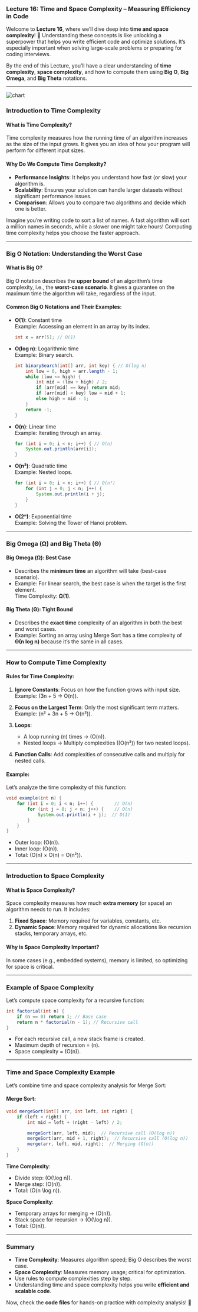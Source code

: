 ### **Lecture 16: Time and Space Complexity – Measuring Efficiency in Code**

Welcome to **Lecture 16**, where we’ll dive deep into **time and space complexity**! 🌟 Understanding these concepts is like unlocking a superpower that helps you write efficient code and optimize solutions. It’s especially important when solving large-scale problems or preparing for coding interviews.

By the end of this Lecture, you’ll have a clear understanding of **time complexity**, **space complexity**, and how to compute them using **Big O**, **Big Omega**, and **Big Theta** notations.

---
<img src="https://media.licdn.com/dms/image/C5612AQHWX05Io07U6Q/article-cover_image-shrink_720_1280/0/1649267414579?e=2147483647&v=beta&t=raUKbDzqySqsuv4Q2XvWIz9bxVxPDKfDQ7eTprNxZVM" alt="chart"  >

### **Introduction to Time Complexity**

#### **What is Time Complexity?**
Time complexity measures how the running time of an algorithm increases as the size of the input grows. It gives you an idea of how your program will perform for different input sizes.

#### **Why Do We Compute Time Complexity?**
- **Performance Insights**: It helps you understand how fast (or slow) your algorithm is.  
- **Scalability**: Ensures your solution can handle larger datasets without significant performance issues.  
- **Comparison**: Allows you to compare two algorithms and decide which one is better.  

Imagine you’re writing code to sort a list of names. A fast algorithm will sort a million names in seconds, while a slower one might take hours! Computing time complexity helps you choose the faster approach.

---

### **Big O Notation: Understanding the Worst Case**

#### **What is Big O?**
Big O notation describes the **upper bound** of an algorithm’s time complexity, i.e., the **worst-case scenario**. It gives a guarantee on the maximum time the algorithm will take, regardless of the input.

#### **Common Big O Notations and Their Examples**:
- **O(1)**: Constant time  
  Example: Accessing an element in an array by its index.  
  ```java
  int x = arr[5]; // O(1)
  ```

- **O(log n)**: Logarithmic time  
  Example: Binary search.  
  ```java
  int binarySearch(int[] arr, int key) { // O(log n)
      int low = 0, high = arr.length - 1;
      while (low <= high) {
          int mid = (low + high) / 2;
          if (arr[mid] == key) return mid;
          if (arr[mid] < key) low = mid + 1;
          else high = mid - 1;
      }
      return -1;
  }
  ```

- **O(n)**: Linear time  
  Example: Iterating through an array.  
  ```java
  for (int i = 0; i < n; i++) { // O(n)
      System.out.println(arr[i]);
  }
  ```

- **O(n²)**: Quadratic time  
  Example: Nested loops.  
  ```java
  for (int i = 0; i < n; i++) { // O(n²)
      for (int j = 0; j < n; j++) {
          System.out.println(i + j);
      }
  }
  ```

- **O(2ⁿ)**: Exponential time  
  Example: Solving the Tower of Hanoi problem.

---

### **Big Omega (Ω) and Big Theta (Θ)**

#### **Big Omega (Ω)**: Best Case
- Describes the **minimum time** an algorithm will take (best-case scenario).
- Example: For linear search, the best case is when the target is the first element.  
  Time Complexity: **Ω(1)**.

#### **Big Theta (Θ)**: Tight Bound
- Describes the **exact time** complexity of an algorithm in both the best and worst cases.  
- Example: Sorting an array using Merge Sort has a time complexity of **Θ(n log n)** because it’s the same in all cases.

---

### **How to Compute Time Complexity**

#### **Rules for Time Complexity**:
1. **Ignore Constants**: Focus on how the function grows with input size.  
   Example: \(3n + 5 → O(n)\).
   
2. **Focus on the Largest Term**: Only the most significant term matters.  
   Example: \(n² + 3n + 5 → O(n²)\).
   
3. **Loops**:  
   - A loop running \(n\) times → \(O(n)\).  
   - Nested loops → Multiply complexities (\(O(n²)\) for two nested loops).

4. **Function Calls**: Add complexities of consecutive calls and multiply for nested calls.

#### **Example**:
Let’s analyze the time complexity of this function:
```java
void example(int n) {
    for (int i = 0; i < n; i++) {        // O(n)
        for (int j = 0; j < n; j++) {    // O(n)
            System.out.println(i + j);  // O(1)
        }
    }
}
```
- Outer loop: \(O(n)\).  
- Inner loop: \(O(n)\).  
- Total: \(O(n) × O(n) = O(n²)\).

---

### **Introduction to Space Complexity**

#### **What is Space Complexity?**
Space complexity measures how much **extra memory** (or space) an algorithm needs to run. It includes:
1. **Fixed Space**: Memory required for variables, constants, etc.
2. **Dynamic Space**: Memory required for dynamic allocations like recursion stacks, temporary arrays, etc.

#### **Why is Space Complexity Important?**
In some cases (e.g., embedded systems), memory is limited, so optimizing for space is critical.

---

### **Example of Space Complexity**

Let’s compute space complexity for a recursive function:
```java
int factorial(int n) {
    if (n == 0) return 1; // Base case
    return n * factorial(n - 1); // Recursive call
}
```
- For each recursive call, a new stack frame is created.  
- Maximum depth of recursion = \(n\).  
- Space complexity = \(O(n)\).

---

### **Time and Space Complexity Example**

Let’s combine time and space complexity analysis for Merge Sort:

#### **Merge Sort**:
```java
void mergeSort(int[] arr, int left, int right) {
    if (left < right) {
        int mid = left + (right - left) / 2;

        mergeSort(arr, left, mid);  // Recursive call (O(log n))
        mergeSort(arr, mid + 1, right);  // Recursive call (O(log n))
        merge(arr, left, mid, right);  // Merging (O(n))
    }
}
```

**Time Complexity**:  
- Divide step: \(O(\log n)\).  
- Merge step: \(O(n)\).  
- Total: \(O(n \log n)\).

**Space Complexity**:  
- Temporary arrays for merging → \(O(n)\).  
- Stack space for recursion → \(O(\log n)\).  
- Total: \(O(n)\).

---

### **Summary**

- **Time Complexity**: Measures algorithm speed; Big O describes the worst case.  
- **Space Complexity**: Measures memory usage; critical for optimization.  
- Use rules to compute complexities step by step.  
- Understanding time and space complexity helps you write **efficient and scalable code**.

Now, check the **code files** for hands-on practice with complexity analysis! 🚀